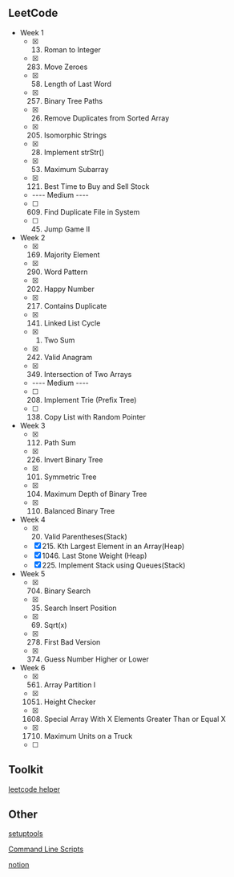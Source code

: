 ## LeetCode

- Week 1
    - [x] 13. Roman to Integer
    - [x] 283. Move Zeroes
    - [x] 58. Length of Last Word
    - [x] 257. Binary Tree Paths
    - [x] 26. Remove Duplicates from Sorted Array
    - [x] 205. Isomorphic Strings
    - [x] 28. Implement strStr()
    - [x] 53. Maximum Subarray
    - [x] 121. Best Time to Buy and Sell Stock
    - ---- Medium ----
    - [ ] 609. Find Duplicate File in System
    - [ ] 45. Jump Game II

- Week 2
    - [x] 169. Majority Element
    - [x] 290. Word Pattern
    - [x] 202. Happy Number
    - [x] 217. Contains Duplicate
    - [x] 141. Linked List Cycle
    - [x] 1. Two Sum
    - [x] 242. Valid Anagram
    - [x] 349. Intersection of Two Arrays
    - ---- Medium ----
    - [ ] 208. Implement Trie (Prefix Tree)
    - [ ] 138. Copy List with Random Pointer

- Week 3
    - [x] 112. Path Sum
    - [x] 226. Invert Binary Tree
    - [x] 101. Symmetric Tree
    - [x] 104. Maximum Depth of Binary Tree
    - [x] 110. Balanced Binary Tree

- Week 4
    - [x] 20. Valid Parentheses(Stack)
    - [x] 215. Kth Largest Element in an Array(Heap)
    - [x] 1046. Last Stone Weight (Heap)
    - [x] 225. Implement Stack using Queues(Stack)

- Week 5
    - [x] 704. Binary Search
    - [x] 35. Search Insert Position
    - [x] 69. Sqrt(x)
    - [x] 278. First Bad Version
    - [x] 374. Guess Number Higher or Lower

- Week 6
    - [x] 561. Array Partition I
    - [x] 1051. Height Checker
    - [x] 1608. Special Array With X Elements Greater Than or Equal X
    - [x] 1710. Maximum Units on a Truck
    - [ ] 

## Toolkit

[leetcode helper](https://github.com/harry83017622/leetcodeHelper)

## Other

[setuptools](https://setuptools.readthedocs.io/en/latest/userguide/quickstart.html)

[Command Line Scripts](https://python-packaging.readthedocs.io/en/latest/command-line-scripts.html)

[notion](https://www.notion.so/Leetcode-Study-Group-Note-fceca704377948e5911cf639deb93958)
